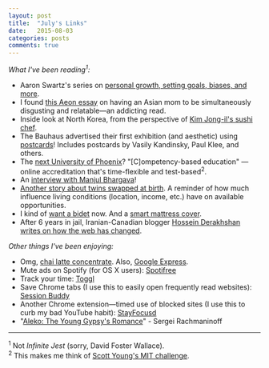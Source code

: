 ```yaml
---
layout: post
title:  "July's Links"
date:   2015-08-03
categories: posts
comments: true
---
```


_What I've been reading<sup>1</sup>:_

*   Aaron Swartz's series on [personal growth, setting goals, biases, and more](http://www.aaronsw.com/weblog/rawnerve).
*   I found [this Aeon essay](http://aeon.co/magazine/psychology/mary-hk-choi-my-foreign-mom/) on having an Asian mom to be simultaneously disgusting and relatable—an addicting read.
*   Inside look at North Korea, from the perspective of [Kim Jong-il's sushi chef](http://www.gq.com/story/kim-jong-il-sushi-chef-kenji-fujimoto-adam-johnson).
*   The Bauhaus advertised their first exhibition (and aesthetic) using [postcards](http://www.wired.com/2015/07/perfect-medium-bauhaus-artists-postcards/)! Includes postcards by Vasily Kandinsky, Paul Klee, and others.
*   The [next University of Phoenix](http://www.theatlantic.com/business/archive/2015/07/a-college-without-classes/400115/?single_page=true)? "[C]ompetency-based education" — online accreditation that's time-flexible and test-based<sup>2</sup>.
*   An [interview with Manjul Bhargava](http://www.t5eiitm.org/2015/07/forty-minutes-with-a-fields-medallist/)!
*   [Another story about twins swapped at birth](http://www.nytimes.com/2015/07/12/magazine/the-mixed-up-brothers-of-bogota.html?_r=0#). A reminder of how much influence living conditions (location, income, etc.) have on available opportunities.
*   I kind of [want a bidet](http://magazine.good.is/features/why-wont-north-americans-use-bidets-toilet-paper-water-waste) now. And a [smart mattress cover](http://techcrunch.com/2015/07/17/luna-joins-y-combinator/).
*   After 6 years in jail, Iranian-Canadian blogger [Hossein Derakhshan writes on how the web has changed](https://medium.com/matter/the-web-we-have-to-save-2eb1fe15a426).

_Other things I've been enjoying:_

*   Omg, [chai latte concentrate](http://www.amazon.com/Tazo-Chocolate-Chai-3-Packages/dp/B00FE6EJRA). Also, [Google Express](https://www.google.com/express/u/0/).
*   Mute ads on Spotify (for OS X users): [Spotifree](http://spotifree.gordinskiy.com/)
*   Track your time: [Toggl](https://toggl.com/)
*   Save Chrome tabs (I use this to easily open frequently read websites): [Session Buddy](https://chrome.google.com/webstore/detail/session-buddy/edacconmaakjimmfgnblocblbcdcpbko?hl=en)
*   Another Chrome extension—timed use of blocked sites (I use this to curb my bad YouTube habit): [StayFocusd](https://chrome.google.com/webstore/detail/stayfocusd/laankejkbhbdhmipfmgcngdelahlfoji?hl=en)
*   "[Aleko: The Young Gypsy's Romance](https://www.youtube.com/watch?v=vh9vLmjap_s)" - Sergei Rachmaninoff

* * *

<sup>1</sup> Not _Infinite Jest_ (sorry, David Foster Wallace).  
<sup>2</sup> This makes me think of [Scott Young's MIT challenge](http://www.scotthyoung.com/blog/myprojects/mit-challenge-2/).
